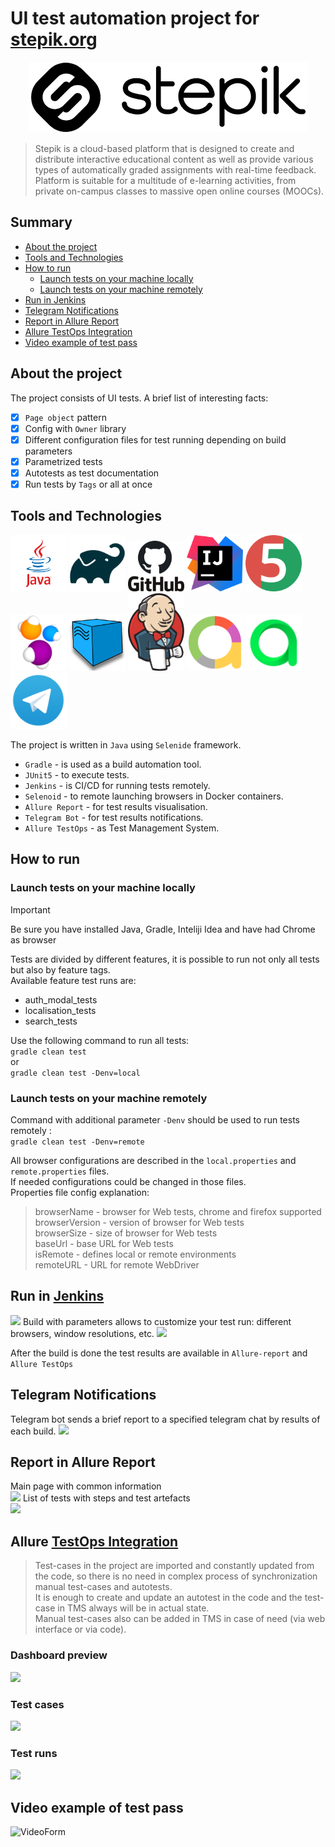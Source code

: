 # UI test automation project for [stepik.org](https://stepik.org/catalog)
<center><img src="media/logo/Stepik.png"></center>

>Stepik is a cloud-based platform that is designed to create and distribute interactive educational content as well as provide various types of automatically graded assignments with real-time feedback. Platform is suitable for a multitude of e-learning activities, from private on-campus classes to massive open online courses (MOOCs).
## Summary
+ [About the project](#about)
+ [Tools and Technologies](#tools)
+ [How to run](#launch)
    + [Launch tests on your machine locally](#local)
    + [Launch tests on your machine remotely](#remote)
+ [Run in Jenkins](#jenkins)
+ [Telegram Notifications](#telegram)
+ [Report in Allure Report](#allure-report)
+ [Allure TestOps Integration](#allureTO)
+ [Video example of test pass](#video)

<a id="about"></a>
## About the project
The project consists of UI tests. A brief list of interesting facts:
- [x] `Page object` pattern
- [x] Config with `Owner` library
- [x] Different configuration files for test running depending on build parameters
- [x] Parametrized tests
- [x] Autotests as test documentation
- [x] Run tests by `Tags` or all at once
<a id="tools"></a>
## Tools and Technologies
<a href="https://www.java.com/en/"><img src="media/logo/Java_logo.png" width="90"/></a>
<a href="https://gradle.org/"><img src="media/logo/Gradle.png" width="90"/></a>
<a href="https://github.com/"><img src="media/logo/GitHub.png" width="90"/></a>
<a href="https://www.jetbrains.com/idea/"><img src="media/logo/IntelliJ_IDEA.png" width="90"></a>
<a href="https://junit.org/junit5/"><img src="media/logo/JUnit5.png" width="90"/></a>
<a href="https://selenide.org/"><img src="media/logo/Selenide.png" width="90"/></a>
<a href="https://aerokube.com/selenoid/"><img src="media/logo/Selenoid.png" width="90"/></a>
<a href="https://www.jenkins.io/"><img src="media/logo/Jenkins.png" width="90"/></a>
<a href="https://github.com/allure-framework/"><img src="media/logo/AllureReports.png" width="90"/></a>
<a href="https://qameta.io/"><img src="media/logo/AllureTestOps.svg" width="90"/></a>
<a href="https://telegram.org/"><img src="media/logo/Telegram.png" width="90"/></a>

The project is written in `Java` using `Selenide` framework.  
- `Gradle` - is used as a build automation tool.  
- `JUnit5` - to execute tests.
- `Jenkins` - is CI/CD for running tests remotely.  
- `Selenoid` - to remote launching browsers in Docker containers.  
- `Allure Report` - for test results visualisation.  
- `Telegram Bot` - for test results notifications.  
- `Allure TestOps` - as Test Management System.
<a id="launch"></a>
## How to run
<a id="local"></a>
### Launch tests on your machine locally
> [!IMPORTANT]
> Be sure you have installed Java, Gradle, Inteliji Idea and have had Chrome as browser
>
Tests are divided by different features, it is possible to run not only all tests but also by feature tags.  
Available feature test runs are:
- auth_modal_tests
- localisation_tests
- search_tests

Use the following command to run all tests:  
```gradle clean test```  
or  
```gradle clean test -Denv=local```  
<a id="remote"></a>
### Launch tests on your machine remotely
Command with additional parameter `-Denv` should be used to run tests remotely :  
```gradle clean test -Denv=remote```  

All browser configurations are described in the `local.properties` and `remote.properties` files.  
If needed configurations could be changed in those files.  
Properties file config explanation:
>browserName - browser for Web tests, chrome and firefox supported  
>browserVersion - version of browser for Web tests  
>browserSize - size of browser for Web tests  
>baseUrl - base URL for Web tests  
>isRemote - defines local or remote environments  
>remoteURL - URL for remote WebDriver  

<a id="jenkins"></a>
## Run in [Jenkins](https://jenkins.autotests.cloud/job/C22-kryastin-diplomaUI/)
<img src="media/screenshots/Jenkins_common.png"/>
Build with parameters allows to customize your test run: different browsers, window resolutions, etc.  
<img src="media/screenshots/Jenkins_build.png"/>

After the build is done the test results are available in `Allure-report` and `Allure TestOps`
<a id="telegram"></a>
## Telegram Notifications
Telegram bot sends a brief report to a specified telegram chat by results of each build.
<img src="media/screenshots/Telegram_notif.png"/>
<a id="allure-report"></a>
## Report in Allure Report
Main page with common information  
<img src="media/screenshots/AllureReport_common.png"/>
List of tests with steps and test artefacts  
<img src="media/screenshots/AllureReport_cases.png"/>
<a id="allureTO"></a>
## Allure [TestOps Integration](https://allure.autotests.cloud/project/3925/dashboards)
>Test-cases in the project are imported and constantly updated from the code, so there is no need in complex process of synchronization manual test-cases and autotests.  
>It is enough to create and update an autotest in the code and the test-case in TMS always will be in actual state.  
>Manual test-cases also can be added in TMS in case of need (via web interface or via code).
### Dashboard preview  
<img src="media/screenshots/AllureTO_dashboard.png"/>  

### Test cases  
<img src="media/screenshots/AllureTO_testcases.png"/>  

### Test runs  
<img src="media/screenshots/AllureTO_launch.png"/>  

<a id="video"></a>
## Video example of test pass
<p>
  <img src="media/screenshots/localisationTestExample.gif" alt="VideoForm" width="600">
</p>
